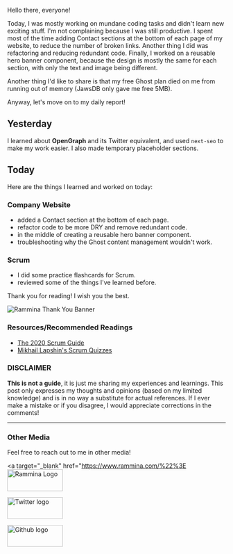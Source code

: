 Hello there, everyone!

Today, I was mostly working on mundane coding tasks and didn't learn new exciting stuff. I'm not complaining because I was still productive. I spent most of the time adding Contact sections at the bottom of each page of my website, to reduce the number of broken links. Another thing I did was refactoring and reducing redundant code. Finally, I worked on a reusable hero banner component, because the design is mostly the same for each section, with only the text and image being different.

Another thing I'd like to share is that my free Ghost plan died on me from running out of memory (JawsDB only gave me free 5MB).

Anyway, let's move on to my daily report!

## Yesterday

I learned about **OpenGraph** and its Twitter equivalent, and used `next-seo` to make my work easier. I also made temporary placeholder sections.

## Today

Here are the things I learned and worked on today:

### Company Website

- added a Contact section at the bottom of each page.
- refactor code to be more DRY and remove redundant code.
- in the middle of creating a reusable hero banner component.
- troubleshooting why the Ghost content management wouldn't work.

### Scrum

- I did some practice flashcards for Scrum.
- reviewed some of the things I've learned before.

Thank you for reading! I wish you the best.

![Rammina Thank You Banner](https://dev-to-uploads.s3.amazonaws.com/uploads/articles/x9ayfxxxaz2g2hfcqbsk.png)

### Resources/Recommended Readings

- [The 2020 Scrum Guide](https://scrumguides.org/scrum-guide.html)
- [Mikhail Lapshin's Scrum Quizzes](https://mlapshin.com/index.php/scrum-quizzes/)

### DISCLAIMER

**This is not a guide**, it is just me sharing my experiences and learnings. This post only expresses my thoughts and opinions (based on my limited knowledge) and is in no way a substitute for actual references. If I ever make a mistake or if you disagree, I would appreciate corrections in the comments!

<hr />

### Other Media

Feel free to reach out to me in other media!

<span><a target="\_blank" href="https://www.rammina.com/%22%3E<img src="https://res.cloudinary.com/rammina/image/upload/v1638444046/rammina-button-128_x9ginu.png" alt="Rammina Logo" width="128" height="50"/></a></span>

<span><a target="_blank" href="https://twitter.com/RamminaR"><img src="https://res.cloudinary.com/rammina/image/upload/v1636792959/twitter-logo_laoyfu_pdbagm.png" alt="Twitter logo" width="128" height="50"/></a></span>

<span><a target="_blank" href="https://github.com/Rammina"><img src="https://res.cloudinary.com/rammina/image/upload/v1636795051/GitHub-Emblem2_epcp8r.png" alt="Github logo" width="128" height="50"/></a></span>
